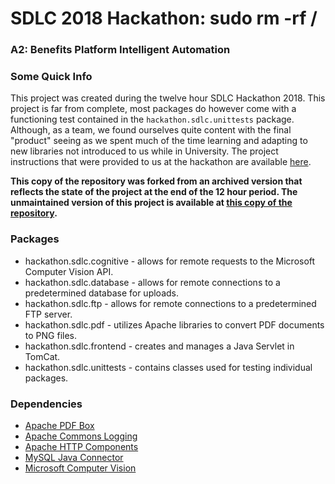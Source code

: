 # SDLC 2018 Hackathon: sudo rm -rf /
### A2: Benefits Platform Intelligent Automation

### Some Quick Info
This project was created during the twelve hour SDLC Hackathon 2018. This project is far from complete, most packages do however come with a functioning test contained in the `hackathon.sdlc.unittests` package. Although, as a team, we found ourselves quite content with the final "product" seeing as we spent much of the time learning and adapting to new libraries not introduced to us while in University. The project instructions that were provided to us at the hackathon are available [here](Instructions.pdf).

**This copy of the repository was forked from an archived version that reflects the state of the project at the end of the 12 hour period. The unmaintained version of this project is available at [this copy of the repository](https://github.com/DavidBerdik/SDLC-2018-Hackathon).**

### Packages
* hackathon.sdlc.cognitive - allows for remote requests to the Microsoft Computer Vision API.
* hackathon.sdlc.database - allows for remote connections to a predetermined database for uploads.
* hackathon.sdlc.ftp - allows for remote connections to a predetermined FTP server.
* hackathon.sdlc.pdf - utilizes Apache libraries to convert PDF documents to PNG files.
* hackathon.sdlc.frontend - creates and manages a Java Servlet in TomCat.
* hackathon.sdlc.unittests - contains classes used for testing individual packages.

### Dependencies
* [Apache PDF Box](https://pdfbox.apache.org/)
* [Apache Commons Logging](http://commons.apache.org/proper/commons-logging/)
* [Apache HTTP Components](https://hc.apache.org/index.html)
* [MySQL Java Connector](https://dev.mysql.com/downloads/connector/j/5.1.html)
* [Microsoft Computer Vision](https://westus.dev.cognitive.microsoft.com/docs/services/5adf991815e1060e6355ad44/operations/56f91f2e778daf14a499e1fa)
